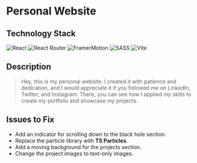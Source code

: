 # Personal Website

## Technology Stack

![React](https://adamaliweb.com/assets/technologies/react.svg)
![React Router](https://adamaliweb.com/assets/technologies/react-router.svg)
![FramerMotion](https://adamaliweb.com/assets/technologies/framer-motion.svg)
![SASS](https://adamaliweb.com/assets/technologies/sass.svg)
![Vite](https://adamaliweb.com/assets/technologies/vite.svg)

## Description

> Hey, this is my personal website. I created it with patience and dedication, and I would appreciate it if you followed me on LinkedIn, Twitter, and Instagram. There, you can see how I applied my skills to create my portfolio and showcase my projects.

## Issues to Fix

-   Add an indicator for scrolling down to the black hole section.
-   Replace the particle library with **TS Particles**.
-   Add a moving background for the projects section.
-   Change the project images to text-only images.
